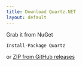 ```yaml
---
title: Download Quartz.NET
layout: default
---
```


Grab it from NuGet

```
Install-Package Quartz
```

or [ZIP from GitHub releases](https://github.com/quartznet/quartznet/releases)
